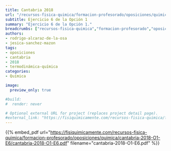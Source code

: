 ```yaml
---
title: Cantabria 2018
url: "/recursos-fisica-quimica/formacion-profesorado/oposiciones/quimica/cantabria-2018-O1-E6"
subtitle: Ejercicio 6 de la Opción 1
summary: "Ejercicio 6 de la Opción 1."
breadcrumbs: ["recursos-fisica-quimica","formacion-profesorado","oposiciones","quimica"]
authors:
- rodrigo-alcaraz-de-la-osa
- jesica-sanchez-mazon
tags:
- oposiciones
- cantabria
- 2018
- termodinámica-química
categories:
- Química

image:
  preview_only: true

#build:
#  render: never

# Optional external URL for project (replaces project detail page).
#external_link: "https://fisiquimicamente.com/recursos-fisica-quimica/formacion-profesorado/oposiciones/quimica/cantabria-2018-o1-e6/cantabria-2018-o1-e6.pdf"
---
```


{{% embed_pdf url="https://fisiquimicamente.com/recursos-fisica-quimica/formacion-profesorado/oposiciones/quimica/cantabria-2018-O1-E6/cantabria-2018-O1-E6.pdf" filename="cantabria-2018-O1-E6.pdf" %}}